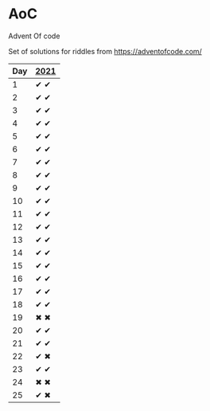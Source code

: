 # AoC
Advent Of code

Set of solutions for riddles from https://adventofcode.com/

| Day | [2021](http://adventofcode.com/2021) |
|-----|--------------------------------------|
| 1   | ✔ ✔ |
| 2   | ✔ ✔ |
| 3   | ✔ ✔ |
| 4   | ✔ ✔ |
| 5   | ✔ ✔ |
| 6   | ✔ ✔ |
| 7   | ✔ ✔ |
| 8   | ✔ ✔ |
| 9   | ✔ ✔ |
| 10  | ✔ ✔ |
| 11  | ✔ ✔ |
| 12  | ✔ ✔ |
| 13  | ✔ ✔ |
| 14  | ✔ ✔ |
| 15  | ✔ ✔ |
| 16  | ✔ ✔ |
| 17  | ✔ ✔ |
| 18  | ✔ ✔ |
| 19  | ✖ ✖ |
| 20  | ✔ ✔ |
| 21  | ✔ ✔ |
| 22  | ✔ ✖ |
| 23  | ✔ ✔ |
| 24  | ✖ ✖ |
| 25  | ✔ ✖ |    